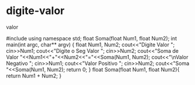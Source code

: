 # digite-valor
valor


#include <iostream>
using namespace std;
float Soma(float Num1, float Num2);
int main(int argc, char** argv)
{
	float Num1, Num2;
	cout<<"Digite Valor ";
	cin>>Num1;
	cout<<"Digite o Seg Valor ";
	cin>>Num2;
	cout<<"Soma de Valor "<<Num1<<"+"<<Num2<<"="<<Soma(Num1, Num2);
	cout<<"\nValor Negativo ";
	cin>>Num1;
	cout<<"Valor Positivo ";
	cin>>Num2;
	cout<<"Soma "<<Soma(Num1, Num2);
	return 0;
}
float Soma(float Num1, float Num2){
	return Num1 + Num2;
}
